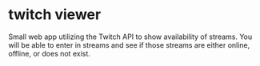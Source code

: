 # twitch viewer
Small web app utilizing the Twitch API to show availability of streams. You will be able to enter in streams and see if those streams are either online, offline, or does not exist.
